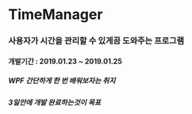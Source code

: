 # TimeManager

### 사용자가 시간을 관리할 수 있게끔 도와주는 프로그램

#### 개발기간 : 2019.01.23 ~ 2019.01.25



##### WPF 간단하게 한 번 배워보자는 취지

##### 3일안에 개발 완료하는것이 목표
